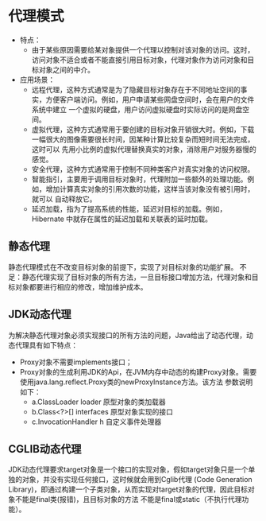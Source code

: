# 代理模式
- 特点：
  - 由于某些原因需要给某对象提供一个代理以控制对该对象的访问。这时，访问对象不适合或者不能直接引用目标对象，代理对象作为访问对象和目标对象之间的中介。
- 应用场景：
  - 远程代理，这种方式通常是为了隐藏目标对象存在于不同地址空间的事实，方便客户端访问。例如，用户申请某些网盘空间时，会在用户的文件系统中建立
 一个虚拟的硬盘，用户访问虚拟硬盘时实际访问的是网盘空间。
  - 虚拟代理，这种方式通常用于要创建的目标对象开销很大时。例如，下载一幅很大的图像需要很长时间，因某种计算比较复杂而短时间无法完成，这时可以
 先用小比例的虚拟代理替换真实的对象，消除用户对服务器慢的感觉。
  - 安全代理，这种方式通常用于控制不同种类客户对真实对象的访问权限。
  - 智能指引，主要用于调用目标对象时，代理附加一些额外的处理功能。例如，增加计算真实对象的引用次数的功能，这样当该对象没有被引用时，就可以
 自动释放它。
  - 延迟加载，指为了提高系统的性能，延迟对目标的加载。例如，Hibernate 中就存在属性的延迟加载和关联表的延时加载。
## 静态代理
静态代理模式在不改变目标对象的前提下，实现了对目标对象的功能扩展。
不足：静态代理实现了目标对象的所有方法，一旦目标接口增加方法，代理对象和目标对象都要进行相应的修改，增加维护成本。
## JDK动态代理
为解决静态代理对象必须实现接口的所有方法的问题，Java给出了动态代理，动态代理具有如下特点：
 - Proxy对象不需要implements接口；
 - Proxy对象的生成利用JDK的Api，在JVM内存中动态的构建Proxy对象。需要使用java.lang.reflect.Proxy类的newProxyInstance方法。该方法
   参数说明如下：
    - a.ClassLoader loader 原型对象的类加载器
    - b.Class<?>[] interfaces 原型对象实现的接口
    - c.InvocationHandler h 自定义事件处理器
## CGLIB动态代理
JDK动态代理要求target对象是一个接口的实现对象，假如target对象只是一个单独的对象，并没有实现任何接口，这时候就会用到Cglib代理
(Code Generation Library)，即通过构建一个子类对象，从而实现对target对象的代理，因此目标对象不能是final类(报错)，且目标对象的方法
不能是final或static（不执行代理功能）。